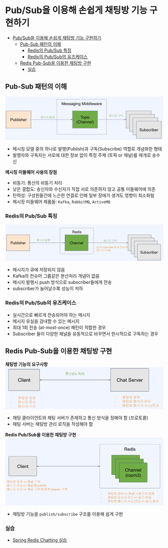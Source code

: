 # Pub/Sub을 이용해 손쉽게 채팅방 기능 구현하기
- [Pub/Sub을 이용해 손쉽게 채팅방 기능 구현하기](#pubsub을-이용해-손쉽게-채팅방-기능-구현하기)
  - [Pub-Sub 패턴의 이해](#pub-sub-패턴의-이해)
    - [Redis의 Pub/Sub 특징](#redis의-pubsub-특징)
    - [Redis의 Pub/Sub의 유즈케이스](#redis의-pubsub의-유즈케이스)
  - [Redis Pub-Sub을 이용한 채팅방 구현](#redis-pub-sub을-이용한-채팅방-구현)
    - [실습](#실습)
## Pub-Sub 패턴의 이해
![alt text](./images/pub-sub.png)
- 메시징 모델 중의 하나로 발행(Publish)과 구독(Subscribe) 역할로 개념화한 형태
- 발행자와 구독자는 서로에 대한 정보 없이 특정 주제 (토픽 or 채널)를 매개로 송수신

**메시징 미들웨어 사용의 장점**
- 비동기: 통신의 비동기 처리
- 낮은 결합도: 송신자와 수신자가 직접 서로 의존하지 않고 공통 미들웨어에 의존
- 탄력성: 구성원들간에 느슨한 연결로 인해 일부 장애가 생겨도 영향이 최소화됨
- 메시징 미들웨어 제품들: `Kafka`, `RabbitMQ`, `ActiveMQ`

### Redis의 Pub/Sub 특징
![alt text](./images/pub-sub-특징.png)
- 메시지가 큐에 저장되지 않음
- Kafka의 컨슈머 그룹같은 분산처리 개념이 없음
- 메시지 발행시 push 방식으로 subscriber들에게 전송
- subscriber가 늘어날수록 성능이 저하

### Redis의 Pub/Sub의 유즈케이스
- 실시간으로 빠르게 전송되어야 하는 메시지
- 메시지 유실을 감내할 수 있는 메시지
- 최대 1회 전송 (at-most-once) 패턴이 적합한 경우
- Subscriber 들이 다양한 채널을 유동적으로 바꾸면서 한시적으로 구독하는 경우

## Redis Pub-Sub을 이용한 채팅방 구현
**채팅방 기능의 요구사항**
![alt text](./images/pubsub-chatting1.png)
- 채팅 클라이언트와 채팅 서버가 존재하고 통신 방식을 정해야 함 (프로토콜)
- 채팅 서버는 채팅방 관리 로직을 작성해야 함

**Redis Pub/Sub을 이용한 채팅방 구현**
![alt text](./images/pubsub-chatting2.png)
- 채팅방 기능을 `publish/subscribe` 구조를 이용해 쉽게 구현

### 실습
- [Spring Redis Chatting 실습](./spring-redis-chatting/)